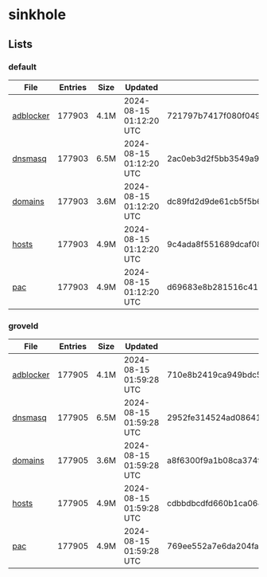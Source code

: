 # sinkhole

## Lists

### default

|File|Entries|Size|Updated|Hash|
|-|-|-|-|-|
|[adblocker](https://raw.githubusercontent.com/groveld/sinkhole/lists/default/adblocker.txt)|177903|4.1M|2024-08-15 01:12:20 UTC|721797b7417f080f0494da2145888b784a556d45d595d13278389d61a55abc36|
|[dnsmasq](https://raw.githubusercontent.com/groveld/sinkhole/lists/default/dnsmasq.txt)|177903|6.5M|2024-08-15 01:12:20 UTC|2ac0eb3d2f5bb3549a99392c13bccdc20ffe7707b3be0de683b4e8ea6aab2e45|
|[domains](https://raw.githubusercontent.com/groveld/sinkhole/lists/default/domains.txt)|177903|3.6M|2024-08-15 01:12:20 UTC|dc89fd2d9de61cb5f5b67e07441dd6ae86d1bba429078be353d04c4580eb5040|
|[hosts](https://raw.githubusercontent.com/groveld/sinkhole/lists/default/hosts.txt)|177903|4.9M|2024-08-15 01:12:20 UTC|9c4ada8f551689dcaf080201b8846a6a97863798697a9974359449fb77007e1b|
|[pac](https://raw.githubusercontent.com/groveld/sinkhole/lists/default/pac.txt)|177903|4.9M|2024-08-15 01:12:20 UTC|d69683e8b281516c4156b7acaed399fd77934b47e4d6a842eab11a073457a561|

### groveld

|File|Entries|Size|Updated|Hash|
|-|-|-|-|-|
|[adblocker](https://raw.githubusercontent.com/groveld/sinkhole/lists/groveld/adblocker.txt)|177905|4.1M|2024-08-15 01:59:28 UTC|710e8b2419ca949bdc5e38a020f3d9119868a527e7b1040ae4c96dbb507af5f4|
|[dnsmasq](https://raw.githubusercontent.com/groveld/sinkhole/lists/groveld/dnsmasq.txt)|177905|6.5M|2024-08-15 01:59:28 UTC|2952fe314524ad0864108569d9c945f68155aaf67bad9a4e2a7422756f460cc1|
|[domains](https://raw.githubusercontent.com/groveld/sinkhole/lists/groveld/domains.txt)|177905|3.6M|2024-08-15 01:59:28 UTC|a8f6300f9a1b08ca374f9e87e6aa73d60f1d0491fd9473cf4e9dbf35a80e184e|
|[hosts](https://raw.githubusercontent.com/groveld/sinkhole/lists/groveld/hosts.txt)|177905|4.9M|2024-08-15 01:59:28 UTC|cdbbdbcdfd660b1ca06437386250da96f5036df3703daf78c7bf9640a27d3a9d|
|[pac](https://raw.githubusercontent.com/groveld/sinkhole/lists/groveld/pac.txt)|177905|4.9M|2024-08-15 01:59:28 UTC|769ee552a7e6da204fa6dab30599a1a328da9116aea74a8bb6d9be45e613a256|
